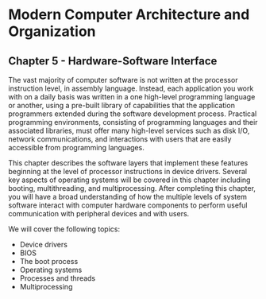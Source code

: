 # Modern Computer Architecture and Organization
## Chapter 5 - Hardware-Software Interface

The vast majority of computer software is not written at the processor instruction level, in assembly language. Instead, each application you work with on a daily basis was written in a one high-level programming language or another, using a pre-built library of capabilities that the application programmers extended during the software development process. Practical programming environments, consisting of programming languages and their associated libraries, must offer many high-level services such as disk I/O, network communications, and interactions with users that are easily accessible from programming languages. 

This chapter describes the software layers that implement these features beginning at the level of processor instructions in device drivers. Several key aspects of operating systems will be covered in this chapter including booting, multithreading, and multiprocessing. After completing this chapter, you will have a broad understanding of how the multiple levels of system software interact with computer hardware components to perform useful communication with peripheral devices and with users.

We will cover the following topics:
* Device drivers
* BIOS
* The boot process
* Operating systems
* Processes and threads
* Multiprocessing
